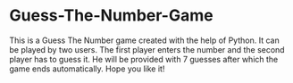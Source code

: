 # Guess-The-Number-Game
This is a Guess The Number game created with the help of Python. It can be played by two users. The first player enters the number and the second player has to guess it. He will be provided with 7 guesses after which the game ends automatically.
Hope you like it!
